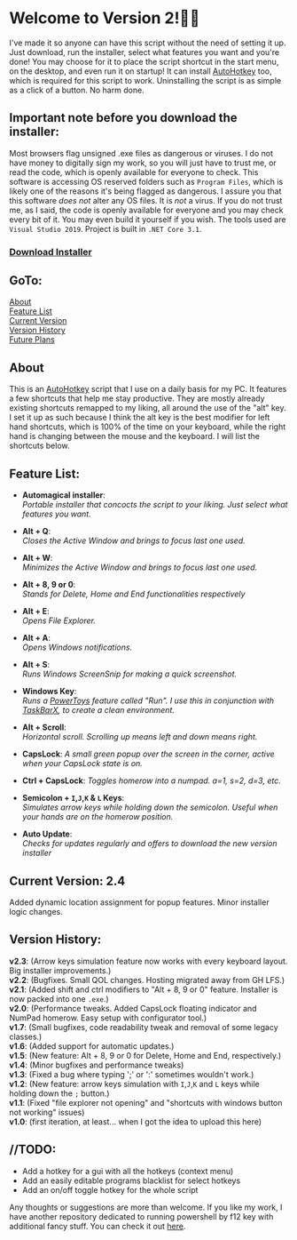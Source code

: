 # Welcome to Version 2!🎉🎉
I've made it so anyone can have this script without the need of setting it up. Just download, run the installer, select what features you want and you're done! You may choose for it to place the script shortcut in the start menu, on the desktop, and even run it on startup! It can install [AutoHotkey](https://www.autohotkey.com/) too, which is required for this script to work. Uninstalling the script is as simple as a click of a button. No harm done.

## Important note before you download the installer:
Most browsers flag unsigned .exe files as dangerous or viruses. I do not have money to digitally sign my work, so you will just have to trust me, or read the code, which is openly available for everyone to check. This software is accessing OS reserved folders such as `Program Files`, which is likely one of the reasons it's being flagged as dangerous. I assure you that this software *does not* alter any OS files. It is *not* a virus. If you do not trust me, as I said, the code is openly available for everyone and you may check every bit of it. You may even build it yourself if you wish. The tools used are `Visual Studio 2019`. Project is built in `.NET Core 3.1`.

### [Download Installer](https://download1496.mediafire.com/w44vk5mkouvg/n4gdob69o1j8sce/iQScript_Installer_2.4.exe)

## GoTo:
[About](https://github.com/iQuerz/MyAHKScript#about)  
[Feature List](https://github.com/iQuerz/MyAHKScript#feature-list)  
[Current Version](https://github.com/iQuerz/MyAHKScript#current-version-24)  
[Version History](https://github.com/iQuerz/MyAHKScript#version-history)  
[Future Plans](https://github.com/iQuerz/MyAHKScript#todo)


## About
This is an [AutoHotkey](https://www.autohotkey.com/) script that I use on a daily basis for my PC. It features a few shortcuts that help me stay productive. They are mostly already existing shortcuts remapped to my liking, all around the use of the "alt" key. I set it up as such because I think the alt key is the best modifier for left hand shortcuts, which is 100% of the time on your keyboard, while the right hand is changing between the mouse and the keyboard. I will list the shortcuts below.


## Feature List:
- **Automagical installer**:  
*Portable installer that concocts the script to your liking. Just select what features you want.*

- **Alt + Q**:  
*Closes the Active Window and brings to focus last one used.*

- **Alt + W**:  
*Minimizes the Active Window and brings to focus last one used.*

- **Alt + 8, 9 or 0**:  
*Stands for Delete, Home and End functionalities respectively*

- **Alt + E**:  
*Opens File Explorer.*

- **Alt + A**:  
*Opens Windows notifications.*

- **Alt + S**:  
*Runs Windows ScreenSnip for making a quick screenshot.*

- **Windows Key**:  
*Runs a [PowerToys](https://github.com/microsoft/PowerToys#microsoft-powertoys) feature called "Run". I use this in conjunction with [TaskBarX](https://chrisandriessen.nl/taskbarx), to create a clean environment.*

- **Alt + Scroll**:  
*Horizontal scroll. Scrolling up means left and down means right.*

- **CapsLock**:
*A small green popup over the screen in the corner, active when your CapsLock state is on.*

- **Ctrl + CapsLock**:
*Toggles homerow into a numpad. a=1, s=2, d=3, etc.*

- **Semicolon + `I`,`J`,`K` & `L` Keys**:  
*Simulates arrow keys while holding down the semicolon. Useful when your hands are on the homerow position.*

- **Auto Update**:  
*Checks for updates regularly and offers to download the new version installer*


## Current Version: 2.4
Added dynamic location assignment for popup features. Minor installer logic changes.

## Version History:
**v2.3**: (Arrow keys simulation feature now works with every keyboard layout. Big installer improvements.)  
**v2.2**: (Bugfixes. Small QOL changes. Hosting migrated away from GH LFS.)  
**v2.1**: (Added shift and ctrl modifiers to "Alt + 8, 9 or 0" feature. Installer is now packed into one `.exe`.)  
**v2.0**: (Performance tweaks. Added CapsLock floating indicator and NumPad homerow. Easy setup with configurator tool.)  
**v1.7**: (Small bugfixes, code readability tweak and removal of some legacy classes.)  
**v1.6**: (Added support for automatic updates.)  
**v1.5**: (New feature: Alt + 8, 9 or 0 for Delete, Home and End, respectively.)  
**v1.4**: (Minor bugfixes and performance tweaks)  
**v1.3**: (Fixed a bug where typing ';' or ':' sometimes wouldn't work.)  
**v1.2**: (New feature: arrow keys simulation with `I`,`J`,`K` and `L` keys while holding down the `;` button.)  
**v1.1**: (Fixed "file explorer not opening" and "shortcuts with windows button not working" issues)  
**v1.0**: (first iteration, at least... when I got the idea to upload this here)


## //TODO:
- Add a hotkey for a gui with all the hotkeys (context menu)
- Add an easily editable programs blacklist for select hotkeys
- Add an on/off toggle hotkey for the whole script

Any thoughts or suggestions are more than welcome. 
If you like my work, I have another repository dedicated to running powershell by f12 key with additional fancy stuff. 
You can check it out [here](https://github.com/iQuerz/PowerShellAHK#powershellahk). 
